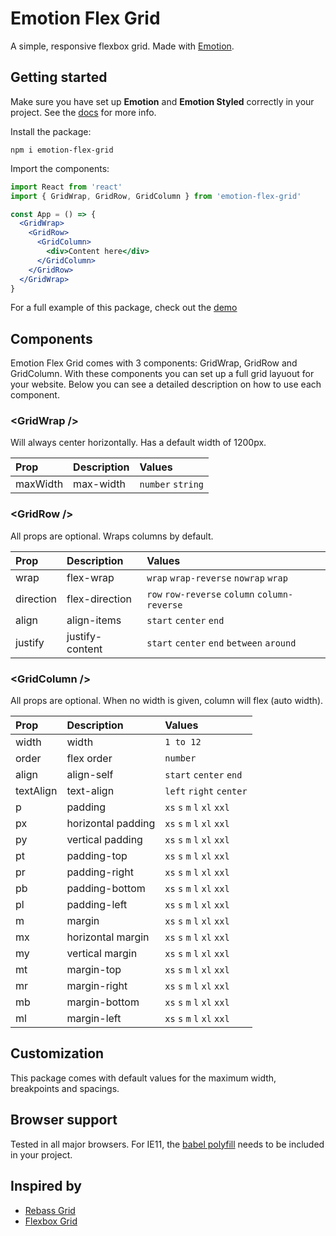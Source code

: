 # Emotion Flex Grid
A simple, responsive flexbox grid. Made with [Emotion](https://emotion.sh).

## Getting started
Make sure you have set up __Emotion__ and __Emotion Styled__ correctly in your project. See the [docs](https://emotion.sh/docs/introduction) for more info.

Install the package:

```
npm i emotion-flex-grid
```

Import the components:

```jsx
import React from 'react'
import { GridWrap, GridRow, GridColumn } from 'emotion-flex-grid'

const App = () => {
  <GridWrap>
    <GridRow>
      <GridColumn>
        <div>Content here</div>
      </GridColumn>
    </GridRow>
  </GridWrap>
}
```

For a full example of this package, check out the [demo](https://rann91.github.io/emotion-flex-grid/)

## Components
Emotion Flex Grid comes with 3 components: GridWrap, GridRow and GridColumn. With these components you can set up a full grid layuout for your website. Below you can see a detailed description on how to use each component.

<!-- - Numeric values will automatically be converted to a pixel value by Emotion
- Passing a array of values will set properties for different breakpoints (mobile-first) -->

### <GridWrap \/>
Will always center horizontally. Has a default width of 1200px.

| Prop | Description | Values |
| :--- | :--- | :--- |
| maxWidth | max-width | `number` `string` |

<!-- Example:
```js
// Fixed maxWidth
<GridWrap maxWidth={1200} />

// Pass a string value with an unit
<GridWrap maxWidth={'1200rem'} />

// Pas an array for different breakpoints
// 320px by default, 768px on the first breakpoint, 1200px on the second breakpoint
<GridWrap maxWidth={[320, 768, 1200]} />
``` -->

### <GridRow \/>
All props are optional. Wraps columns by default.

| Prop | Description | Values |
| :--- | :--- | :--- |
| wrap | flex-wrap | `wrap` `wrap-reverse` `nowrap` `wrap` |
| direction | flex-direction | `row` `row-reverse` `column` `column-reverse` |
| align | align-items | `start` `center` `end` |
| justify | justify-content | `start` `center` `end` `between` `around` |

### <GridColumn \/>
All props are optional. When no width is given, column will flex (auto width).

| Prop | Description | Values |
| :--- | :--- | :--- |
| width | width | `1 to 12`
| order | flex order | `number`
| align | align-self | `start` `center` `end`
| textAlign | text-align | `left` `right` `center`
| p | padding | `xs` `s` `m` `l` `xl` `xxl` |
| px | horizontal padding | `xs` `s` `m` `l` `xl` `xxl` |
| py | vertical padding | `xs` `s` `m` `l` `xl` `xxl` |
| pt | padding-top | `xs` `s` `m` `l` `xl` `xxl` |
| pr | padding-right | `xs` `s` `m` `l` `xl` `xxl` |
| pb | padding-bottom | `xs` `s` `m` `l` `xl` `xxl` |
| pl | padding-left | `xs` `s` `m` `l` `xl` `xxl` |
| m | margin | `xs` `s` `m` `l` `xl` `xxl` |
| mx | horizontal margin | `xs` `s` `m` `l` `xl` `xxl` |
| my | vertical margin | `xs` `s` `m` `l` `xl` `xxl` |
| mt | margin-top | `xs` `s` `m` `l` `xl` `xxl` |
| mr | margin-right | `xs` `s` `m` `l` `xl` `xxl` |
| mb | margin-bottom | `xs` `s` `m` `l` `xl` `xxl` |
| ml | margin-left | `xs` `s` `m` `l` `xl` `xxl` |

## Customization
This package comes with default values for the maximum width, breakpoints and spacings.

## Browser support
Tested in all major browsers. For IE11, the [babel polyfill](https://babeljs.io/docs/en/babel-polyfill) needs to be included in your project.

## Inspired by
- [Rebass Grid](https://rebassjs.org/grid)
- [Flexbox Grid](http://flexboxgrid.com/)
